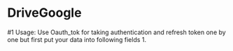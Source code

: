 # DriveGoogle
#1 Usage:
      Use Oauth_tok for taking authentication and refresh token one by one but first put your data into following fields
      1. 
